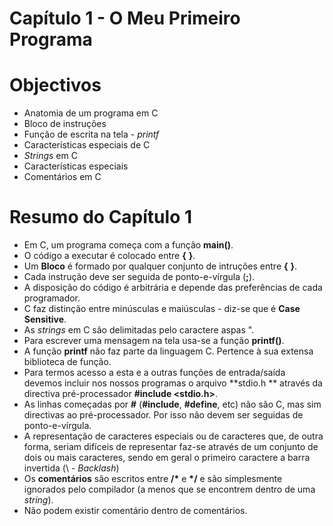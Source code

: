 Capítulo 1 - O Meu Primeiro Programa
============================================================

# Objectivos

- Anatomia de um programa em C
- Bloco de instruções
- Função de escrita na tela - *printf*
- Características especiais de C
- *Strings* em C
- Características especiais
- Comentários em C

# Resumo do Capítulo 1

* Em C, um programa começa com a função **main()**.
* O código a executar é colocado entre **{** **}**.
* Um **Bloco** é formado por qualquer conjunto de intruções entre **{** **}**.
* Cada instrução deve ser seguida de ponto-e-vírgula (**;**).
* A disposição do código é arbitrária e depende das preferências de cada programador.
* C faz distinção entre minúsculas e maiúsculas - diz-se que é **Case Sensitive**.
* As *strings* em C são delimitadas pelo caractere aspas ".
* Para escrever uma mensagem na tela usa-se a função **printf()**.
* A função **printf** não faz parte da linguagem C. Pertence à sua extensa biblioteca de função.
* Para termos acesso a esta e a outras funções de entrada/saída devemos incluir nos nossos programas o arquivo **stdio.h
  ** através da directiva pré-processador **#include <stdio.h>**.
* As linhas começadas por **#** (**#include**, **#define**, etc) não são C, mas sim directivas ao pré-processador. Por
  isso não devem ser seguidas de ponto-e-vírgula.
* A representação de caracteres especiais ou de caracteres que, de outra forma, seriam difíceis de representar faz-se
  através de um conjunto de dois ou mais caracteres, sendo em geral o primeiro caractere a barra invertida (\ -
  *Backlash*)
* Os **comentários** são escritos entre <strong>/*</strong> e <strong> */</strong> e são simplesmente ignorados pelo
  compilador (a menos que se encontrem dentro de uma *string*).
* Não podem existir comentário dentro de comentários.

